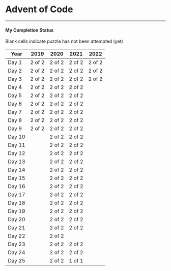 # Advent of Code
---
#### My Completion Status
Blank cells indicate puzzle has not been attempted (yet)

| Year   | 2019   | 2020   | 2021   | 2022   |
|--------|--------|--------|--------|--------|
| Day 1  | 2 of 2 | 2 of 2 | 2 of 2 | 2 of 2 |
| Day 2  | 2 of 2 | 2 of 2 | 2 of 2 | 2 of 2 |
| Day 3  | 2 of 2 | 2 of 2 | 2 of 2 | 2 of 2 |
| Day 4  | 2 of 2 | 2 of 2 | 2 of 2 |        |
| Day 5  | 2 of 2 | 2 of 2 | 2 of 2 |        |
| Day 6  | 2 of 2 | 2 of 2 | 2 of 2 |        |
| Day 7  | 2 of 2 | 2 of 2 | 2 of 2 |        |
| Day 8  | 2 of 2 | 2 of 2 | 2 of 2 |        |
| Day 9  | 2 of 2 | 2 of 2 | 2 of 2 |        |
| Day 10 |        | 2 of 2 | 2 of 2 |        |
| Day 11 |        | 2 of 2 | 2 of 2 |        |
| Day 12 |        | 2 of 2 | 2 of 2 |        |
| Day 13 |        | 2 of 2 | 2 of 2 |        |
| Day 14 |        | 2 of 2 | 2 of 2 |        |
| Day 15 |        | 2 of 2 | 2 of 2 |        |
| Day 16 |        | 2 of 2 | 2 of 2 |        |
| Day 17 |        | 2 of 2 | 2 of 2 |        |
| Day 18 |        | 2 of 2 | 2 of 2 |        |
| Day 19 |        | 2 of 2 | 2 of 2 |        |
| Day 20 |        | 2 of 2 | 2 of 2 |        |
| Day 21 |        | 2 of 2 | 2 of 2 |        |
| Day 22 |        | 2 of 2 |        |        |
| Day 23 |        | 2 of 2 | 2 of 2 |        |
| Day 24 |        | 2 of 2 | 2 of 2 |        |
| Day 25 |        | 2 of 2 | 1 of 1 |        |

